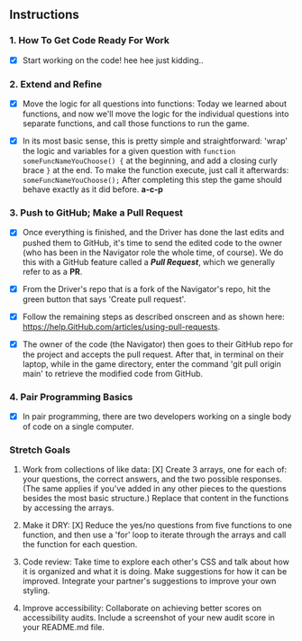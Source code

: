 ## Instructions


### 1. How To Get Code Ready For Work

- [X] Start working on the code! hee hee just kidding..

### 2. Extend and Refine


- [X] Move the logic for all questions into functions: Today we learned about functions, and now we'll move the logic for the individual questions into separate functions, and call those functions to run the game.

- [X] In its most basic sense, this is pretty simple and straightforward: 'wrap' the logic and variables for a given question with `function someFuncNameYouChoose() {` at the beginning, and add a closing curly brace `}` at the end. To make the function execute, just call it afterwards: `someFuncNameYouChoose();` After completing this step the game should behave exactly as it did before. **a-c-p**


### 3. Push to GitHub; Make a Pull Request

- [X] Once everything is finished, and the Driver has done the last edits and pushed them to GitHub, it's time to send the edited code to the owner (who has been in the Navigator role the whole time, of course). We do this with a GitHub feature called a ***Pull Request***, which we generally refer to as a **PR**.

- [X] From the Driver's repo that is a fork of the Navigator's repo, hit the green button that says 'Create pull request'.

- [X] Follow the remaining steps as described onscreen and as shown here: <https://help.GitHub.com/articles/using-pull-requests>. 

- [X] The owner of the code (the Navigator) then goes to their GitHub repo for the project and accepts the pull request. After that, in terminal on their laptop, while in the game directory, enter the command 'git pull origin main' to retrieve the modified code from GitHub.


### 4. Pair Programming Basics

* [X] In pair programming, there are two developers working on a single body of code on a single computer.


### Stretch Goals

1. Work from collections of like data: [X] Create 3 arrays, one for each of: your questions, the correct answers, and the two possible responses. (The same applies if you've added in any other pieces to the questions besides the most basic structure.) Replace that content in the functions by accessing the arrays.

1. Make it DRY: [X] Reduce the yes/no questions from five functions to one function, and then use a 'for' loop to iterate through the arrays and call the function for each question.  

1. Code review: Take time to explore each other's CSS and talk about how it is organized and what it is doing. Make suggestions for how it can be improved. Integrate your partner's suggestions to improve your own styling.

1. Improve accessibility: Collaborate on achieving better scores on accessibility audits. Include a screenshot of your new audit score in your README.md file.
